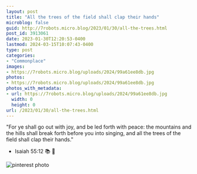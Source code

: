 ```yaml
---
layout: post
title: "All the trees of the field shall clap their hands"
microblog: false
guid: http://7robots.micro.blog/2023/01/30/all-the-trees.html
post_id: 3913061
date: 2023-01-30T12:20:53-0400
lastmod: 2024-03-15T10:07:43-0400
type: post
categories:
- "Commonplace"
images:
- https://7robots.micro.blog/uploads/2024/99a61ee8db.jpg
photos:
- https://7robots.micro.blog/uploads/2024/99a61ee8db.jpg
photos_with_metadata:
- url: https://7robots.micro.blog/uploads/2024/99a61ee8db.jpg
  width: 0
  height: 0
url: /2023/01/30/all-the-trees.html
---
```

"For ye shall go out with joy, and be led forth with peace: the mountains and the hills shall break forth before you into singing, and all the trees of the field shall clap their hands."

- Isaiah 55:12  📚 💬

![pinterest photo](https://7robots.micro.blog/uploads/2024/99a61ee8db.jpg "All the trees of the field")
